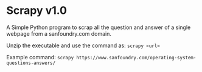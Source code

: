 # Scrapy v1.0
A Simple Python program to scrap all the question and answer of a single webpage from a sanfoundry.com domain.

Unzip the executable and use the command as:
```scrapy <url>```
  
Example command:
```scrapy https://www.sanfoundry.com/operating-system-questions-answers/```
